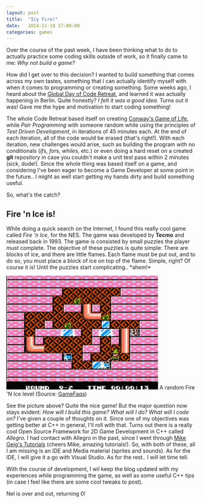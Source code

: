 ```yaml
---
layout: post
title:  "Icy Fire!"
date:   2014-11-18 17:00:00
categories: games
---
```

Over the course of the past week, I have been thinking what to do to actually practice some coding skills outside of work, so it finally came to me: <i>Why not build a game?</i>

How did I get over to this decision? I wanted to build something that comes across my own tastes, something that I can actually identify myself with when it comes to programming or creating something. Some weeks ago, I heard about the [Global Day of Code Retreat](http://www.meetup.com/Software-Craftsmanship-Berlin/events/214334892/), and learned it was actually happening in Berlin. Quite honestly? <i>I felt it was a good idea.</i> Turns out it was! Gave me the hype and motivation to start coding something!

The whole Code Retreat based itself on creating [Conway's Game of Life](http://en.wikipedia.org/wiki/Conway's_Game_of_Life), while <i>Pair Programming</i> with someone random while using the principles of <i>Test Driven Development</i>, in iterations of 45 minutes each. At the end of each iteration, all of the code would be erased (that's right!). With each iteration, new challenges would arise, such as building the program with no conditionals (<i>if</i>s, <i>for</i>s, <i>while</i>s, etc.) or even doing a hard reset on a created <b>git</b> repository in case you couldn't make a unit test pass within 2 minutes (sick, dude!). Since the whole thing was based itself on a game, and considering I've been eager to become a Game Developer at some point in the future.. I might as well start getting my hands dirty and build something useful.

So, what's the catch?

## Fire 'n Ice is!

While doing a quick search on the Internet, I found this really cool game called <i>Fire 'n Ice</i>, for the NES. The game was developed by <b>Tecmo</b> and released back in 1993. The game is consisted by small puzzles the player must complete. The objective of these puzzles is quite simple: There are blocks of ice, and there are little flames. Each flame must be put out, and to do so, you must place a block of ice on top of the flame. Simple, right? Of course it is! Until the puzzles start complicating.. \*ahem!\*

<div class="post-picture">
  <img src="/assets/images/icyfire.jpg" width="400px">
  <span>A random Fire 'N Ice level (Source: <a href="http://gamefaqs.com" target="_blank">GameFaqs</a>)</span>
</div>

See the picture above? Quite the nice game! But the major question now stays evident: <i>How will I build this game? What will I do? What will I code on?</i> I've given a couple of thoughts on it. Since one of my objectives was getting better at C++ in general, I'll roll with that. Turns out there is a really cool Open Source Framework for 2D Game Development in C++ called <i>Allegro</i>. I had contact with Allegro in the past, since I went through [Mike Geig's Tutorials](http://fixbyproximity.com/2d-game-development-course/) (cheers Mike, amazing tutorials!). So, with both of these, all I am missing is an IDE and Media material (sprites and sounds). As for the IDE, I will give it a go with Visual Studio. As for the rest.. I will let time tell.

With the course of development, I wil keep the blog updated with my experiences while programming the game, as well as some useful C++ tips (in case I feel like there are some cool tweaks to post).

Nel is over and out, returning 0!
